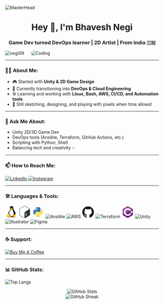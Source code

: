 ![MasterHead](https://media.istockphoto.com/vectors/vector-illustration-young-gamer-sit-in-front-of-a-screen-and-playing-vector-id1313854295?k=20&m=1313854295&s=612x612&w=0&h=R0wkQHPMF9AkU_n4HYNlsB0nPZnTvQruMoae0Q_zlf0=)

<h1 align="center">Hey 👋, I'm Bhavesh Negi</h1>
<h3 align="center">Game Dev turned DevOps learner | 2D Artist | From India 🇮🇳</h3>

<img align="right" alt="Coding" width="420" src="https://cdn.dribbble.com/users/1162077/screenshots/3848914/programmer.gif" style="border-radius: 10px;" />

<p align="left">
  <img src="https://komarev.com/ghpvc/?username=negi09&label=Profile%20views&color=0e75b6&style=flat" alt="negi09" />
</p>

---

### 👨‍💻 About Me:
- 🎮 Started with **Unity & 2D Game Design**
- 🧠 Currently transitioning into **DevOps & Cloud Engineering**
- ⚙️ Learning and working with **Linux, Bash, AWS, CI/CD, and Automation tools**
- 🎨 Still sketching, designing, and playing with pixels when time allows!

---

### 💬 Ask Me About:
- Unity 2D/3D Game Dev
- DevOps tools (Ansible, Terraform, GitHub Actions, etc.)
- Scripting with Python, Shell
- Balancing tech and creativity 💡

---

### 📫 How to Reach Me:
<p align="left">
  <a href="https://linkedin.com/in/bhavesh-negi-7048911bb" target="blank">
    <img align="center" src="https://github.com/rahuldkjain/github-profile-readme-generator/blob/master/src/images/icons/Social/linked-in-alt.svg" alt="LinkedIn" height="30" width="40" />
  </a>
 
  <a href="https://instagram.com/m.r__negi" target="blank">
    <img align="center" src="https://raw.githubusercontent.com/rahuldkjain/github-profile-readme-generator/master/src/images/icons/Social/instagram.svg" alt="Instagram" height="30" width="40" />
  </a>
</p>

---

### 🛠️ Languages & Tools:
<p align="left">
  <!-- Dev Tools -->
  <img src="https://raw.githubusercontent.com/devicons/devicon/master/icons/linux/linux-original.svg" alt="Linux" width="40" height="40"/>
  <img src="https://raw.githubusercontent.com/devicons/devicon/master/icons/bash/bash-original.svg" alt="Bash" width="40" height="40"/>
  <img src="https://raw.githubusercontent.com/devicons/devicon/master/icons/python/python-original.svg" alt="Python" width="40" height="40"/>
  <img src="https://www.vectorlogo.zone/logos/ansible/ansible-icon.svg" alt="Ansible" width="40" height="40"/>
  <img src="https://github.com/rahuldkjain/github-profile-readme-generator/blob/master/src/images/icons/Devops/aws.svg" alt="AWS" width="40" height="40"/>
  <img src="https://raw.githubusercontent.com/devicons/devicon/master/icons/github/github-original.svg" alt="GitHub" width="40" height="40"/>
  <img src="https://www.vectorlogo.zone/logos/terraformio/terraformio-icon.svg" alt="Terraform" width="40" height="40"/>
  
  <!-- Game/Design -->
  <img src="https://raw.githubusercontent.com/devicons/devicon/master/icons/csharp/csharp-original.svg" alt="C#" width="40" height="40"/>
  <img src="https://www.vectorlogo.zone/logos/unity3d/unity3d-icon.svg" alt="Unity" width="40" height="40"/>
  <img src="https://www.vectorlogo.zone/logos/adobe_illustrator/adobe_illustrator-icon.svg" alt="Illustrator" width="40" height="40"/>
    <img src="https://www.vectorlogo.zone/logos/figma/figma-icon.svg" alt="Figma" width="40" height="40"/>
</p>

---

### ☕ Support:
<p>
  <a href="https://www.buymeacoffee.com/negi09">
    <img src="https://cdn.buymeacoffee.com/buttons/v2/default-yellow.png" height="50" width="210" alt="Buy Me A Coffee" />
  </a>
</p>

---

### 📊 GitHub Stats:
<p align="left">
  <img src="https://github-readme-stats.vercel.app/api/top-langs?username=negi09&show_icons=true&locale=en&layout=compact" alt="Top Langs" />
</p>

<p align="center">
  <img src="https://github-readme-stats.vercel.app/api?username=negi09&show_icons=true&locale=en" alt="GitHub Stats" />
  <br/>
  <img src="https://github-readme-streak-stats.herokuapp.com/?user=negi09&" alt="GitHub Streak" />
</p>
